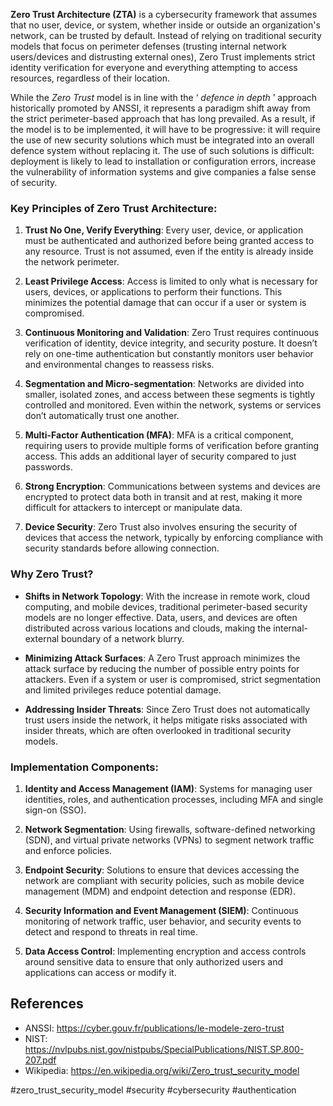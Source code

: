 **Zero Trust Architecture (ZTA)** is a cybersecurity framework that assumes that no user, device, or system, whether inside or outside an organization's network, can be trusted by default. Instead of relying on traditional security models that focus on perimeter defenses (trusting internal network users/devices and distrusting external ones), Zero Trust implements strict identity verification for everyone and everything attempting to access resources, regardless of their location.

While the _Zero Trust_ model is in line with the ‘ _defence in depth_ ’ approach historically promoted by ANSSI, it represents a paradigm shift away from the strict perimeter-based approach that has long prevailed. As a result, if the model is to be implemented, it will have to be progressive: it will require the use of new security solutions which must be integrated into an overall defence system without replacing it. The use of such solutions is difficult: deployment is likely to lead to installation or configuration errors, increase the vulnerability of information systems and give companies a false sense of security.

### Key Principles of Zero Trust Architecture:

1. **Trust No One, Verify Everything**: Every user, device, or application must be authenticated and authorized before being granted access to any resource. Trust is not assumed, even if the entity is already inside the network perimeter.

2. **Least Privilege Access**: Access is limited to only what is necessary for users, devices, or applications to perform their functions. This minimizes the potential damage that can occur if a user or system is compromised.

3. **Continuous Monitoring and Validation**: Zero Trust requires continuous verification of identity, device integrity, and security posture. It doesn’t rely on one-time authentication but constantly monitors user behavior and environmental changes to reassess risks.

4. **Segmentation and Micro-segmentation**: Networks are divided into smaller, isolated zones, and access between these segments is tightly controlled and monitored. Even within the network, systems or services don’t automatically trust one another.

5. **Multi-Factor Authentication (MFA)**: MFA is a critical component, requiring users to provide multiple forms of verification before granting access. This adds an additional layer of security compared to just passwords.

6. **Strong Encryption**: Communications between systems and devices are encrypted to protect data both in transit and at rest, making it more difficult for attackers to intercept or manipulate data.

7. **Device Security**: Zero Trust also involves ensuring the security of devices that access the network, typically by enforcing compliance with security standards before allowing connection.

### Why Zero Trust?

- **Shifts in Network Topology**: With the increase in remote work, cloud computing, and mobile devices, traditional perimeter-based security models are no longer effective. Data, users, and devices are often distributed across various locations and clouds, making the internal-external boundary of a network blurry.
  
- **Minimizing Attack Surfaces**: A Zero Trust approach minimizes the attack surface by reducing the number of possible entry points for attackers. Even if a system or user is compromised, strict segmentation and limited privileges reduce potential damage.

- **Addressing Insider Threats**: Since Zero Trust does not automatically trust users inside the network, it helps mitigate risks associated with insider threats, which are often overlooked in traditional security models.

### Implementation Components:

1. **Identity and Access Management (IAM)**: Systems for managing user identities, roles, and authentication processes, including MFA and single sign-on (SSO).
   
2. **Network Segmentation**: Using firewalls, software-defined networking (SDN), and virtual private networks (VPNs) to segment network traffic and enforce policies.

3. **Endpoint Security**: Solutions to ensure that devices accessing the network are compliant with security policies, such as mobile device management (MDM) and endpoint detection and response (EDR).

4. **Security Information and Event Management (SIEM)**: Continuous monitoring of network traffic, user behavior, and security events to detect and respond to threats in real time.

5. **Data Access Control**: Implementing encryption and access controls around sensitive data to ensure that only authorized users and applications can access or modify it.

## References

- ANSSI: https://cyber.gouv.fr/publications/le-modele-zero-trust
- NIST: https://nvlpubs.nist.gov/nistpubs/SpecialPublications/NIST.SP.800-207.pdf
- Wikipedia: https://en.wikipedia.org/wiki/Zero_trust_security_model

<!-- Keywords -->
#zero_trust_security_model #security #cybersecurity #authentication
<!-- /Keywords -->

